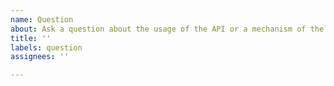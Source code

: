 ```yaml
---
name: Question
about: Ask a question about the usage of the API or a mechanism of the server engine.
title: ''
labels: question
assignees: ''

---
```



